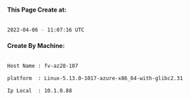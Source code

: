 
   
#### This Page Create at:

```bash

2022-04-06 - 11:07:16 UTC

```

#### Create By Machine:

```bash

Host Name : fv-az28-107

platform  : Linux-5.13.0-1017-azure-x86_64-with-glibc2.31

Ip Local  : 10.1.0.88

```

